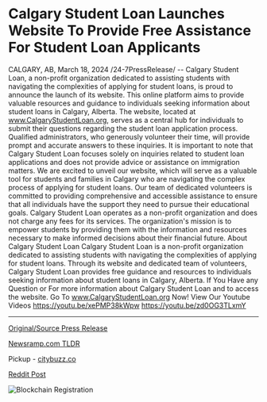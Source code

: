 # Calgary Student Loan Launches Website To Provide Free Assistance For Student Loan Applicants

CALGARY, AB, March 18, 2024 /24-7PressRelease/ -- Calgary Student Loan, a non-profit organization dedicated to assisting students with navigating the complexities of applying for student loans, is proud to announce the launch of its website. This online platform aims to provide valuable resources and guidance to individuals seeking information about student loans in Calgary, Alberta.  The website, located at www.CalgaryStudentLoan.org, serves as a central hub for individuals to submit their questions regarding the student loan application process. Qualified administrators, who generously volunteer their time, will provide prompt and accurate answers to these inquiries. It is important to note that Calgary Student Loan focuses solely on inquiries related to student loan applications and does not provide advice or assistance on immigration matters.  We are excited to unveil our website, which will serve as a valuable tool for students and families in Calgary who are navigating the complex process of applying for student loans. Our team of dedicated volunteers is committed to providing comprehensive and accessible assistance to ensure that all individuals have the support they need to pursue their educational goals.  Calgary Student Loan operates as a non-profit organization and does not charge any fees for its services. The organization's mission is to empower students by providing them with the information and resources necessary to make informed decisions about their financial future.  About Calgary Student Loan   Calgary Student Loan is a non-profit organization dedicated to assisting students with navigating the complexities of applying for student loans. Through its website and dedicated team of volunteers, Calgary Student Loan provides free guidance and resources to individuals seeking information about student loans in Calgary, Alberta.  If You Have any Question or For more information about Calgary Student Loan and to access the website.   Go To www.CalgaryStudentLoan.org Now!  View Our Youtube Videos  https://youtu.be/xePMP38kWpw  https://youtu.be/zd0OG3TLxmY 

---

[Original/Source Press Release](https://www.24-7pressrelease.com/press-release/509281/calgary-student-loan-launches-website-to-provide-free-assistance-for-student-loan-applicants)
                    

[Newsramp.com TLDR](https://newsramp.com/curated-news/calgary-student-loan-launches-new-website-to-assist-students-with-student-loan-applications/c86174514ed8b518f55cd734c4acd0f1) 


Pickup - [citybuzz.co](https://citybuzz.co/2024/03/18/calgary-student-loan-launches-website-to-assist-student-loan-applicants)
 



[Reddit Post](https://www.reddit.com/r/newsramp/comments/1bhkour/calgary_student_loan_launches_new_website_to/) 



![Blockchain Registration](https://cdn.newsramp.app/24-7PressRelease/qrcode/243/18/paveIX_o.webp)